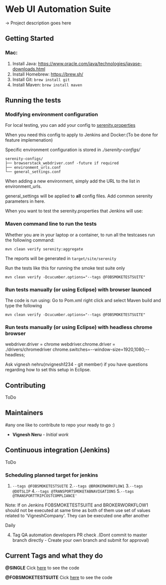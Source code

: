 # Web UI Automation Suite

-> Project description goes here

## Getting Started

### Mac:
1. Install Java: https://www.oracle.com/java/technologies/javase-downloads.html
2. Install Homebrew: https://brew.sh/
3. Install Git: `brew install git`
4. Install Maven: `brew install maven`

## Running the tests

### Modifying environment configuration

For local testing, you can add your config to [serenity.properties](serenity.properties)

When you need this config to apply to Jenkins and Docker:(To be done for feature implemenation)

Specific environment configuration is stored in *./serenity-configs/*
```
serenity-configs/
├── browserstack_webdriver.conf -future if required
├── environment_urls.conf
└── general_settings.conf
```
When adding a new environment, simply add the URL to the list in environment_urls.

general_settings will be applied to **all** config files. Add common serenity parameters in here.

When you want to test the serenity.properties that Jenkins will use:

### Maven command line to run the tests
Whether you are in your laptop or a container, to run all the testcases run the following command:

```
mvn clean verify serenity:aggregate
```

The reports will be generated in `target/site/serenity`

Run the tests like this for running the smoke test suite only 

```
mvn clean verify -Dcucumber.options="--tags @FOBSMOKETESTSUITE"
```

### Run tests manually (or using Eclipse) with browser launced

The code is run using:
Go to Pom.xml right click and select Maven build and type the following

```
mvn clean verify -Dcucumber.options="--tags @FOBSMOKETESTSUITE"
```

### Run tests manually (or using Eclipse) with headless chrome browser
webdriver.driver = chrome
webdriver.chrome.driver = ./drivers/chromedriver
chrome.switches=--window-size=1920,1080;--headless;

Ask vignesh nehru(nvignesh1234 - git member) if you have questions regarding how to set this setup in Eclipse.

## Contributing

ToDo

## Maintainers

#any one like to contribute to repo your ready to go :)

* **Vignesh Neru** - *Initial work* 

## Continuous integration (Jenkins)

ToDo

### Scheduling planned target for jenkins 

1. `--tags @FOBSMOKETESTSUITE`
2.`--tags @BROKERWORKFLOW1`
3.`--tags @DOTSLIP`
4.`--tags @TRANSPORTSMOKETABNAVIGATIONS`
5.`--tags @TRANSPORTTRIPCOSTCOMPLIANCE'`

Note:
If on Jenkins FOBSMOKETESTSUITE and BROKERWORKFLOW1 should not be executed at same time as both of them use set of values related to 'VigneshCompany'. 
They can be executed one after another 

Daily 

4. Tag QA automation developers PR check .(Dont commit to master branch directly - Create your own branch and submit for approval)


## Current Tags and what they do
**@SINGLE**
Cick [here](qa-ui-automation/src/test/resources/features/StagingSmokeSuite/singletest.feature) to see the code

**@FOBSMOKETESTSUITE**
Cick [here](qa-ui-automation/src/test/resources/features/StagingSmokeSuite/FOBOrderDashBoard.feature) to see the code
